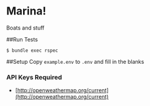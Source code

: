 # Marina!

Boats and stuff

##Run Tests
```
$ bundle exec rspec
```


##Setup 
Copy ``example.env`` to ``.env`` and fill in the blanks

### API Keys Required
* [http://openweathermap.org/current](http://openweathermap.org/current)
